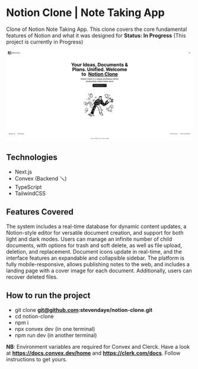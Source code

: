 # Notion Clone | Note Taking App

Clone of Notion Note Taking App. This clone covers the core fundamental features of Notion and what it was designed for
**Status: In Progress** (This project is currently in Progress)

![Alt text](public/welcome-page.png)

## Technologies

- Next.js
- Convex (Backend 🪛)
- TypeScript
- TailwindCSS

## Features Covered

The system includes a real-time database for dynamic content updates, a Notion-style editor for versatile document creation, and support for both light and dark modes. Users can manage an infinite number of child documents, with options for trash and soft delete, as well as file upload, deletion, and replacement. Document icons update in real-time, and the interface features an expandable and collapsible sidebar. The platform is fully mobile-responsive, allows publishing notes to the web, and includes a landing page with a cover image for each document. Additionally, users can recover deleted files.

## How to run the project

- git clone **git@github.com:stevendaye/notion-clone.git**
- cd notion-clone
- npm i
- npx convex dev (in one terminal)
- npm run dev (in another terminal)

**NB**: Environment variables are required for Convex and Clerck. Have a look at **https://docs.convex.dev/home** and **https://clerk.com/docs**. Follow instructions to get yours.

